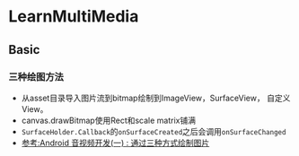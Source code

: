 # LearnMultiMedia
## Basic
### 三种绘图方法
- 从asset目录导入图片流到bitmap绘制到ImageView，SurfaceView， 自定义View。
- canvas.drawBitmap使用Rect和scale matrix铺满
- `SurfaceHolder.Callback`的`onSurfaceCreated`之后会调用`onSurfaceChanged`
- [参考:Android 音视频开发(一) : 通过三种方式绘制图片](https://www.cnblogs.com/renhui/p/7456956.html)